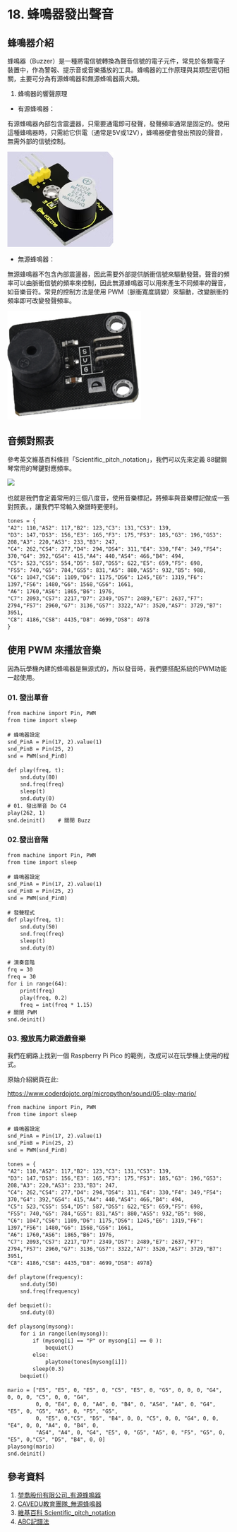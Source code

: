 # 18. 蜂鳴器發出聲音

## 蜂鳴器介紹

蜂鳴器（Buzzer）是一種將電信號轉換為聲音信號的電子元件，常見於各類電子裝置中，作為警報、提示音或音樂播放的工具。蜂鳴器的工作原理與其類型密切相關，主要可分為有源蜂鳴器和無源蜂鳴器兩大類。

1. 蜂鳴器的響聲原理

* 有源蜂鳴器：

有源蜂鳴器內部包含震盪器，只需要通電即可發聲，發聲頻率通常是固定的。使用這種蜂鳴器時，只需給它供電（通常是5V或12V），蜂鳴器便會發出預設的聲音，無需外部的信號控制。

![](/img/18/Python18_01.png)

* 無源蜂鳴器：

無源蜂鳴器不包含內部震盪器，因此需要外部提供脈衝信號來驅動發聲。聲音的頻率可以由脈衝信號的頻率來控制，因此無源蜂鳴器可以用來產生不同頻率的聲音，如音樂音符。常見的控制方法是使用 PWM（脈衝寬度調變）來驅動，改變脈衝的頻率即可改變發聲頻率。

![](/img/18/Python18_02.png)

## 音頻對照表

參考英文維基百科條目「Scientific_pitch_notation」，我們可以先來定義 88鍵鋼琴常用的琴鍵對應頻率。

![](https://en.wikipedia.org/wiki/File:Piano_Frequencies.svg)

也就是我們會定義常用的三個八度音，使用音樂標記，將頻率與音樂標記做成一張對照表。，讓我們平常輸入樂譜時更便利。

```
tones = {
"A2": 110,"AS2": 117,"B2": 123,"C3": 131,"CS3": 139,
"D3": 147,"DS3": 156,"E3": 165,"F3": 175,"FS3": 185,"G3": 196,"GS3": 208,"A3": 220,"AS3": 233,"B3": 247,
"C4": 262,"CS4": 277,"D4": 294,"DS4": 311,"E4": 330,"F4": 349,"FS4": 370,"G4": 392,"GS4": 415,"A4": 440,"AS4": 466,"B4": 494,
"C5": 523,"CS5": 554,"D5": 587,"DS5": 622,"E5": 659,"F5": 698,
"FS5": 740,"G5": 784,"GS5": 831,"A5": 880,"AS5": 932,"B5": 988,
"C6": 1047,"CS6": 1109,"D6": 1175,"DS6": 1245,"E6": 1319,"F6": 1397,"FS6": 1480,"G6": 1568,"GS6": 1661,
"A6": 1760,"AS6": 1865,"B6": 1976,
"C7": 2093,"CS7": 2217,"D7": 2349,"DS7": 2489,"E7": 2637,"F7": 2794,"FS7": 2960,"G7": 3136,"GS7": 3322,"A7": 3520,"AS7": 3729,"B7": 3951,
"C8": 4186,"CS8": 4435,"D8": 4699,"DS8": 4978
}
```

## 使用 PWM 來播放音樂

因為玩學機內建的蜂鳴器是無源式的，所以發音時，我們要搭配系統的PWM功能一起使用。

### 01. 發出單音

```
from machine import Pin, PWM
from time import sleep

# 蜂鳴器設定
snd_PinA = Pin(17, 2).value(1)
snd_PinB = Pin(25, 2)
snd = PWM(snd_PinB)

def play(freq, t):
    snd.duty(80)
    snd.freq(freq)
    sleep(t)
    snd.duty(0)
# 01. 發出單音 Do C4
play(262, 1)
snd.deinit()    # 關閉 Buzz
```

### 02.發出音階

```
from machine import Pin, PWM
from time import sleep

# 蜂鳴器設定
snd_PinA = Pin(17, 2).value(1)
snd_PinB = Pin(25, 2)
snd = PWM(snd_PinB)

# 發聲程式
def play(freq, t):
    snd.duty(50)
    snd.freq(freq)
    sleep(t)
    snd.duty(0)

# 演奏音階
frq = 30
freq = 30
for i in range(64):
    print(freq)
    play(freq, 0.2)
    freq = int(freq * 1.15)
# 關閉 PWM
snd.deinit()
```

### 03. 撥放馬力歐遊戲音樂

我們在網路上找到一個 Raspberry Pi Pico 的範例，改成可以在玩學機上使用的程式。

原始介紹網頁在此: 

https://www.coderdojotc.org/micropython/sound/05-play-mario/

```
from machine import Pin, PWM
from time import sleep

# 蜂鳴器設定
snd_PinA = Pin(17, 2).value(1)
snd_PinB = Pin(25, 2)
snd = PWM(snd_PinB)

tones = {
"A2": 110,"AS2": 117,"B2": 123,"C3": 131,"CS3": 139,
"D3": 147,"DS3": 156,"E3": 165,"F3": 175,"FS3": 185,"G3": 196,"GS3": 208,"A3": 220,"AS3": 233,"B3": 247,
"C4": 262,"CS4": 277,"D4": 294,"DS4": 311,"E4": 330,"F4": 349,"FS4": 370,"G4": 392,"GS4": 415,"A4": 440,"AS4": 466,"B4": 494,
"C5": 523,"CS5": 554,"D5": 587,"DS5": 622,"E5": 659,"F5": 698,
"FS5": 740,"G5": 784,"GS5": 831,"A5": 880,"AS5": 932,"B5": 988,
"C6": 1047,"CS6": 1109,"D6": 1175,"DS6": 1245,"E6": 1319,"F6": 1397,"FS6": 1480,"G6": 1568,"GS6": 1661,
"A6": 1760,"AS6": 1865,"B6": 1976,
"C7": 2093,"CS7": 2217,"D7": 2349,"DS7": 2489,"E7": 2637,"F7": 2794,"FS7": 2960,"G7": 3136,"GS7": 3322,"A7": 3520,"AS7": 3729,"B7": 3951,
"C8": 4186,"CS8": 4435,"D8": 4699,"DS8": 4978}

def playtone(frequency):
    snd.duty(50)
    snd.freq(frequency)

def bequiet():
    snd.duty(0)
    
def playsong(mysong):
    for i in range(len(mysong)):
        if (mysong[i] == "P" or mysong[i] == 0 ):
            bequiet()
        else:
            playtone(tones[mysong[i]])
        sleep(0.3)
    bequiet()

mario = ["E5", "E5", 0, "E5", 0, "C5", "E5", 0, "G5", 0, 0, 0, "G4", 0, 0, 0, "C5", 0, 0, "G4",
         0, 0, "E4", 0, 0, "A4", 0, "B4", 0, "AS4", "A4", 0, "G4", "E5", 0, "G5", "A5", 0, "F5", "G5",
         0, "E5", 0,"C5", "D5", "B4", 0, 0, "C5", 0, 0, "G4", 0, 0, "E4", 0, 0, "A4", 0, "B4", 0,
         "AS4", "A4", 0, "G4", "E5", 0, "G5", "A5", 0, "F5", "G5", 0, "E5", 0,"C5", "D5", "B4", 0, 0]
playsong(mario)
snd.deinit()
```



## 參考資料

1. [堃喬股份有限公司_有源蜂鳴器](https://www.ltc.com.tw/products/mtardks0018)
2. [CAVEDU教育團隊_無源蜂鳴器](https://cavedu.gitbook.io/cavedu/rk001/module_ui/linkit7697_buzzer_n)
3. [維基百科 Scientific_pitch_notation](Scientific_pitch_notation)
4. [ABC記譜法](https://zh.wikipedia.org/zh-tw/ABC%E8%AE%B0%E8%B0%B1%E6%B3%95)
